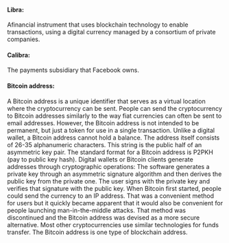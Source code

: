 #### Libra:

Afinancial instrument that uses blockchain technology to enable transactions, using a digital currency managed by a consortium of private companies.

#### Calibra:

The payments subsidiary that Facebook owns.

#### Bitcoin address:

A Bitcoin address is a unique identifier that serves as a virtual location where the cryptocurrency can be sent. People can send the cryptocurrency to Bitcoin addresses similarly to the way fiat currencies can often be sent to email addresses.
However, the Bitcoin address is not intended to be permanent, but just a token for use in a single transaction. Unlike a digital wallet, a Bitcoin address cannot hold a balance.
The address itself consists of 26-35 alphanumeric characters. This string is the public half of an asymmetric key pair. The standard format for a Bitcoin address is P2PKH (pay to public key hash). Digital wallets or Bitcoin clients generate addresses through cryptographic operations: The software generates a private key through an asymmetric signature algorithm and then derives the public key from the private one. The user signs with the private key and verifies that signature with the public key.
When Bitcoin first started, people could send the currency to an IP address. That was a convenient method for users but it quickly became apparent that it would also be convenient for people launching man-in-the-middle attacks. That method was discontinued and the Bitcoin address was devised as a more secure alternative.
Most other cryptocurrencies use similar technologies for funds transfer. The Bitcoin address is one type of blockchain address.
